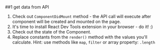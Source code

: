 ##1 get data from API

1. Check out `ComponentDidMount` method - the API call will execute after component will be created and mounted on the page.
2. It's time to install React Dev Tools extension in your browser - do it! :)
3. Check out the state of the <App/> Component.
4. Replace constants from the `render()` method with the values you'll calculate. Hint: use methods like `map`, `filter` or array property: `.length`